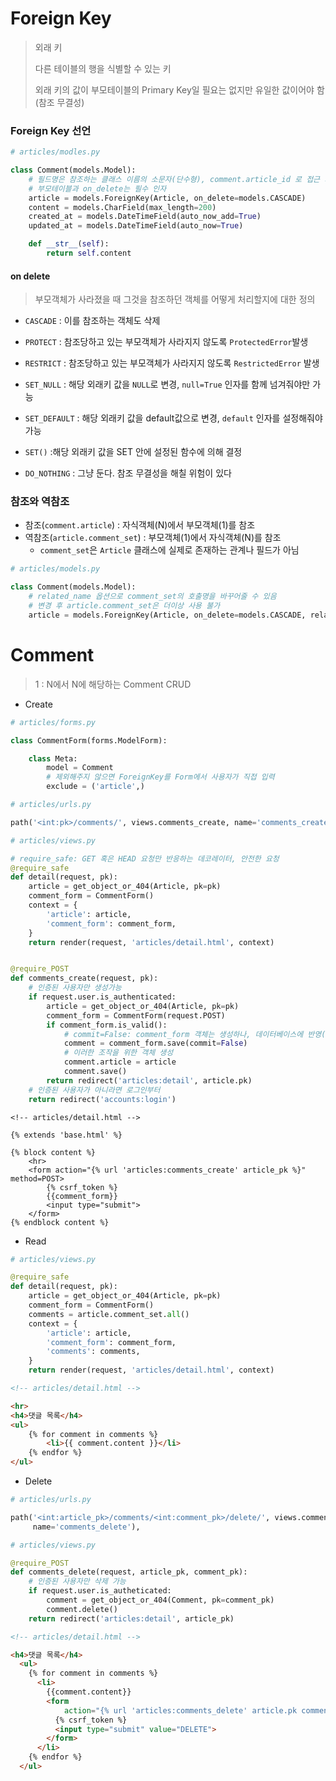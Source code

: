 # Foreign Key

> 외래 키
>
> 다른 테이블의 행을 식별할 수 있는 키
>
> 외래 키의 값이 부모테이블의 Primary Key일 필요는 없지만 유일한 값이어야 함 (참조 무결성)



### Foreign Key 선언

```python
# articles/modles.py

class Comment(models.Model):
    # 필드명은 참조하는 클래스 이름의 소문자(단수형), comment.article_id 로 접근 가능
    # 부모테이블과 on_delete는 필수 인자
    article = models.ForeignKey(Article, on_delete=models.CASCADE)
    content = models.CharField(max_length=200)
    created_at = models.DateTimeField(auto_now_add=True)
    updated_at = models.DateTimeField(auto_now=True)

    def __str__(self):
        return self.content
```

#### on delete

> 부모객체가 사라졌을 때 그것을 참조하던 객체를 어떻게 처리할지에 대한 정의

- `CASCADE` : 이를 참조하는 객체도 삭제

- `PROTECT` : 참조당하고 있는 부모객체가 사라지지 않도록 `ProtectedError`발생

- `RESTRICT` : 참조당하고 있는 부모객체가 사라지지 않도록 `RestrictedError` 발생

- `SET_NULL` : 해당 외래키 값을 `NULL`로 변경, `null=True` 인자를 함께 넘겨줘야만 가능

- `SET_DEFAULT` : 해당 외래키 값을 default값으로 변경, `default` 인자를 설정해줘야 가능

- `SET()` :해당 외래키 값을 SET 안에 설정된 함수에 의해 결정

- `DO_NOTHING` : 그냥 둔다. 참조 무결성을 해칠 위험이 있다

  

### 참조와 역참조

- 참조(`comment.article`) : 자식객체(N)에서 부모객체(1)를 참조
- 역참조(`article.comment_set`) : 부모객체(1)에서 자식객체(N)를 참조
  - `comment_set`은 `Article` 클래스에 실제로 존재하는 관계나 필드가 아님

```python
# articles/models.py

class Comment(models.Model):
    # related_name 옵션으로 comment_set의 호출명을 바꾸어줄 수 있음
    # 변경 후 article.comment_set은 더이상 사용 불가
    article = models.ForeignKey(Article, on_delete=models.CASCADE, related_name='comments')
```



# Comment

> 1 : N에서 N에 해당하는 Comment CRUD

- Create

```python
# articles/forms.py

class CommentForm(forms.ModelForm):

    class Meta:
        model = Comment
        # 제외해주지 않으면 ForeignKey를 Form에서 사용자가 직접 입력
       	exclude = ('article',)
```

```python
# articles/urls.py

path('<int:pk>/comments/', views.comments_create, name='comments_create'),
```

```python
# articles/views.py

# require_safe: GET 혹은 HEAD 요청만 반응하는 데코레이터, 안전한 요청
@require_safe
def detail(request, pk):
    article = get_object_or_404(Article, pk=pk)
    comment_form = CommentForm()
    context = {
        'article': article,
        'comment_form': comment_form,
    }
    return render(request, 'articles/detail.html', context)


@require_POST
def comments_create(request, pk):
    # 인증된 사용자만 생성가능
    if request.user.is_authenticated:
        article = get_object_or_404(Article, pk=pk)
        comment_form = CommentForm(request.POST)
        if comment_form.is_valid():
            # commit=False: comment_form 객체는 생성하나, 데이터베이스에 반영(저장)하지 않음
            comment = comment_form.save(commit=False)
            # 이러한 조작을 위한 객체 생성
            comment.article = article
            comment.save()
        return redirect('articles:detail', article.pk)
    # 인증된 사용자가 아니라면 로그인부터
    return redirect('accounts:login')
```

```django
<!-- articles/detail.html -->

{% extends 'base.html' %}

{% block content %}
    <hr>
    <form action="{% url 'articles:comments_create' article_pk %}" method=POST>
        {% csrf_token %}
        {{comment_form}}
        <input type="submit">
    </form>
{% endblock content %}
```



- Read

```python
# articles/views.py

@require_safe
def detail(request, pk):
    article = get_object_or_404(Article, pk=pk)
    comment_form = CommentForm()
    comments = article.comment_set.all()
    context = {
        'article': article,
        'comment_form': comment_form,
        'comments': comments,
    }
    return render(request, 'articles/detail.html', context)
```

```html
<!-- articles/detail.html --> 

<hr>
<h4>댓글 목록</h4>
<ul>
    {% for comment in comments %}
    	<li>{{ comment.content }}</li>
    {% endfor %}
</ul>
```



- Delete

```python
# articles/urls.py

path('<int:article_pk>/comments/<int:comment_pk>/delete/', views.comments_delete,
     name='comments_delete'),
```

```python
# articles/views.py

@require_POST
def comments_delete(request, article_pk, comment_pk):
    # 인증된 사용자만 삭제 가능
    if request.user.is_autheticated:
        comment = get_object_or_404(Comment, pk=comment_pk)
        comment.delete()
    return redirect('articles:detail', article_pk)
```

```html
<!-- articles/detail.html -->

<h4>댓글 목록</h4>
  <ul>
    {% for comment in comments %}
      <li>
        {{comment.content}}
        <form 
        	action="{% url 'articles:comments_delete' article.pk comment.pk %}" 					method="POST" class="d-inline">
          {% csrf_token %}
          <input type="submit" value="DELETE">
        </form>
      </li>
    {% endfor %}
  </ul>
```

